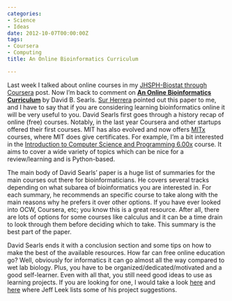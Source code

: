 ```yaml
---
categories:
- Science
- Ideas
date: 2012-10-07T00:00:00Z
tags:
- Coursera
- Computing
title: An Online Bioinformatics Curriculum

---
```


<p>Last week I talked about online courses in my <a href="http://fellgernon.tumblr.com/post/32688589475/jhsph-biostat-through-coursera#.UHH1Q_l26lo">JHSPH-Biostat through Coursera</a> post. Now I&#8217;m back to comment on <strong><a href="http://www.ploscompbiol.org/article/info:doi/10.1371/journal.pcbi.1002632">An Online Bioinformatics Curriculum</a></strong> by David B. Searls. <a href="http://labs.bio.unc.edu/Dangl/people/individuals/Sur.html">Sur Herrera</a> pointed out this paper to me, and I have to say that if you are considering learning bioinformatics online it will be very useful to you. David Searls first goes through a history recap of online (free) courses. Notably, in the last year Coursera and other startups offered their first courses. MIT has also evolved and now offers <a href="http://mitx.mit.edu/">MITx</a> courses, where MIT does give certificates. For example, I&#8217;m a bit interested in the <a href="https://www.edx.org/courses/MITx/6.00x/2012_Fall/about">Introduction to Computer Science and Programming 6.00x</a> course. It aims to cover a wide variety of topics which can be nice for a review/learning and is Python-based. </p>
<p>The main body of David Searls&#8217; paper is a huge list of summaries for the main courses out there for bioinformaticians. He covers several tracks depending on what subarea of bioinformatics you are interested in. For each summary, he recommends an specific course to take along with the main reasons why he prefers it over other options. If you have ever looked into OCW, Coursera, etc; you know this is a great resource. After all, there are lots of options for some courses like calculus and it can be a time drain to look through them before deciding which to take. This summary is the best part of the paper.</p>
<p>David Searls ends it with a conclusion section and some tips on how to make the best of the available resources. How far can free online education go? Well, obviously for informatics it can go almost all the way compared to wet lab biology. Plus, you have to be organized/dedicated/motivated and a good self-learner. Even with all that, you still need good ideas to use as learning projects. If you are looking for one, I would take a look <a href="http://simplystatistics.org/post/18493330661/statistics-project-ideas-for-students">here</a> and <a href="http://simplystatistics.org/post/32881133740/statistics-project-ideas-for-students-part-2">here</a> where Jeff Leek lists some of his project suggestions.</p>
